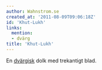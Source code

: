 ```yaml
---
author: Wahnstrom.se
created_at: '2011-08-09T09:06:18Z'
id: 'Khut-Lukh'
links:
  mention:
  - dvärg
title: 'Khut-Lukh'
---
```


En [dvärgisk] dolk med trekantigt blad.

  [dvärgisk]: dvärg